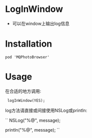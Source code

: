 # LogInWindow
- 可以在window上输出log信息

# Installation
    pod 'MQPhotoBrowser'

# Usage
 在合适的地方调用: 
 
 
`` logInWindow(YES);``


 log方法请直接或间接使用NSLog或println:
 

`` NSLog("%@", message);


println("%@", message); ``
